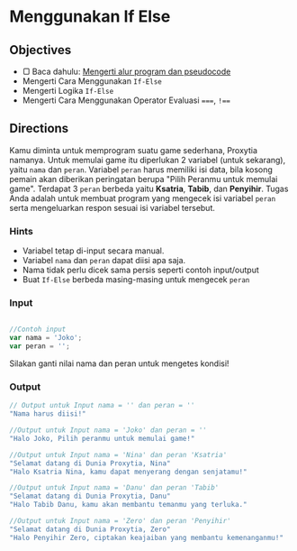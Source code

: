 # Menggunakan If Else

## Objectives

* ▢ Baca dahulu: [Mengerti alur program dan pseudocode](https://github.com/MuhammadFariMadyan/journey-magang-fullstack/blob/master/Modules/algorithm-pseudocode.md)
* Mengerti Cara Menggunakan `If-Else`
* Mengerti Logika `If-Else`
* Mengerti Cara Menggunakan Operator Evaluasi `===`, `!==`

## Directions

Kamu diminta untuk memprogram suatu game sederhana, Proxytia namanya. Untuk memulai game itu diperlukan 2 variabel (untuk sekarang), yaitu `nama` dan  `peran`. Variabel `peran` harus memiliki isi data, bila kosong pemain akan diberikan peringatan berupa "Pilih Peranmu untuk memulai game". Terdapat 3 `peran` berbeda yaitu **Ksatria**, **Tabib**, dan **Penyihir**. Tugas Anda adalah untuk membuat program yang mengecek isi variabel `peran` serta mengeluarkan respon sesuai isi variabel tersebut.

### Hints

* Variabel tetap di-input secara manual.
* Variabel `nama` dan `peran` dapat diisi apa saja.
* Nama tidak perlu dicek sama persis seperti contoh input/output
* Buat `If-Else` berbeda masing-masing untuk mengecek `peran`

### Input

```javascript

//Contoh input
var nama = 'Joko';
var peran = '';
```

Silakan ganti nilai nama dan peran untuk mengetes kondisi!

### Output

```javascript
// Output untuk Input nama = '' dan peran = ''
"Nama harus diisi!"

//Output untuk Input nama = 'Joko' dan peran = ''
"Halo Joko, Pilih peranmu untuk memulai game!"

//Output untuk Input nama = 'Nina' dan peran 'Ksatria'
"Selamat datang di Dunia Proxytia, Nina"
"Halo Ksatria Nina, kamu dapat menyerang dengan senjatamu!"

//Output untuk Input nama = 'Danu' dan peran 'Tabib'
"Selamat datang di Dunia Proxytia, Danu"
"Halo Tabib Danu, kamu akan membantu temanmu yang terluka."

//Output untuk Input nama = 'Zero' dan peran 'Penyihir'
"Selamat datang di Dunia Proxytia, Zero"
"Halo Penyihir Zero, ciptakan keajaiban yang membantu kemenanganmu!"
